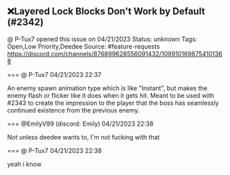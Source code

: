 ## ❌Layered Lock Blocks Don't Work by Default (#2342)
@ P-Tux7 opened this issue on 04/21/2023
Status: unknown
Tags: Open,Low Priority,Deedee
Source: #feature-requests https://discord.com/channels/876899628556091432/1099101698754101368


=== @ P-Tux7 04/21/2023 22:37

An enemy spawn animation type which is like "Instant", but makes the enemy flash or flicker like it does when it gets hit. Meant to be used with #2343  to create the impression to the player that the boss has seamlessly continued existence from the previous enemy.

=== @EmilyV99 (discord: Emily) 04/21/2023 22:38

Not unless deedee wants to, I'm not fucking with that

=== @ P-Tux7 04/21/2023 22:38

yeah i know
